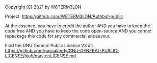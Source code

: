 Copyright (C) 2021
by W8TERM3LON

Project:
https://github.com/W8TERM3LON/Authbot-public

At the essence, you have to credit the author AND you have
to keep the code free AND you have to keep the code open-source AND you 
cannot repackage this code for any commercial endeavour.

Find the GNU General Public License V3 at:
https://github.com/pascalandy/GNU-GENERAL-PUBLIC-LICENSE/blob/master/LICENSE.md